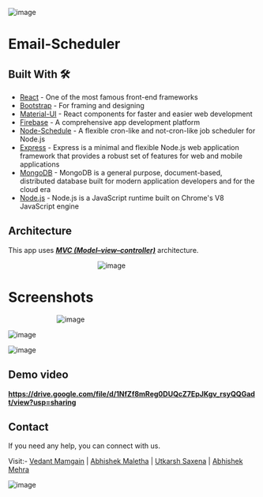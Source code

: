 ![image](https://drive.google.com/uc?export=view&id=1sD7oOU86MDh0-iNMTlwxuJ6XllMu6meL)
# Email-Scheduler

## Built With 🛠

- [React](https://reactjs.org/) - One of the most famous front-end frameworks 
- [Bootstrap](https://getbootstrap.com/) - For framing and designing
- [Material-UI](https://material-ui.com/) - React components for faster and easier web development
- [Firebase](https://firebase.google.com/) - A comprehensive app development platform
- [Node-Schedule](https://www.npmjs.com/package/node-schedule) - A flexible cron-like and not-cron-like job scheduler for Node.js
- [Express](https://expressjs.com/) - Express is a minimal and flexible Node.js web application framework that provides a robust set of features for web and mobile applications
- [MongoDB](https://www.mongodb.com/) - MongoDB is a general purpose, document-based, distributed database built for modern application developers and for the cloud era
- [Node.js](https://nodejs.org/en/) - Node.js is a JavaScript runtime built on Chrome's V8 JavaScript engine


## Architecture

This app uses [**_MVC (Model–view–controller)_**](https://en.wikipedia.org/wiki/Model%E2%80%93view%E2%80%93controller) architecture.

&nbsp;&nbsp;&nbsp;&nbsp;&nbsp;&nbsp;&nbsp;&nbsp;&nbsp;&nbsp;&nbsp;&nbsp;&nbsp;&nbsp;&nbsp;&nbsp;&nbsp;&nbsp;&nbsp;&nbsp;&nbsp;&nbsp;&nbsp;&nbsp;&nbsp;&nbsp;&nbsp;&nbsp;&nbsp;&nbsp;&nbsp;&nbsp;&nbsp;&nbsp;&nbsp;&nbsp;&nbsp;&nbsp;&nbsp;&nbsp;&nbsp;&nbsp;&nbsp;&nbsp;&nbsp;&nbsp;![image](https://drive.google.com/uc?export=view&id=14MuR8YvzSO71ZQehGhYyGt-sTmVxLhZz)
# Screenshots

&nbsp;&nbsp;&nbsp;&nbsp;&nbsp;&nbsp;&nbsp;&nbsp;&nbsp;&nbsp;&nbsp;&nbsp;&nbsp;&nbsp;&nbsp;&nbsp;&nbsp;&nbsp;&nbsp;&nbsp;&nbsp;&nbsp;&nbsp;&nbsp;&nbsp;![image](https://drive.google.com/uc?export=view&id=1k8U1w2GhPpzJN7JOTFvTE14I5d14QZ8P)

![image](https://drive.google.com/uc?export=view&id=1iRMxOcCTNH3NvRCyY_HiLAbWoIQ8eKAB)


![image](https://drive.google.com/uc?export=view&id=1lpDa0aaLLOCz_Kv40sL4-ENx9_dRqIoY)
## Demo video

**https://drive.google.com/file/d/1NfZf8mReg0DUQcZ7EpJKgv_rsyQQGadt/view?usp=sharing**

## Contact

If you need any help, you can connect with us.

Visit:- 
[Vedant Mamgain](https://www.linkedin.com/in/vedant-mamgain/) |
[Abhishek Maletha](https://www.linkedin.com/in/abhishekmaletha/) |
[Utkarsh Saxena](https://www.linkedin.com/in/utkarsh-s-25a33493/) |
[Abhishek Mehra](https://www.linkedin.com/in/triaro/)

![image](https://drive.google.com/uc?export=view&id=1QxoHLEucGVLA1kUX2xKyGDbf5BZQ1vpP)
